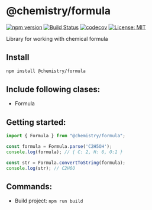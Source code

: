 # @chemistry/formula
[![npm version](https://badge.fury.io/js/%40chemistry%2Fcrystal.svg)](https://badge.fury.io/js/%40chemistry%2Fformula)
[![Build Status](https://travis-ci.com/chemistry/chem-js-lib.svg?branch=master)](https://travis-ci.org/chemistry/chem-js-lib)
[![codecov](https://codecov.io/gh/chemistry/chem-js-lib/branch/master/graph/badge.svg)](https://codecov.io/gh/chemistry/chem-js-lib)
[![License: MIT](https://img.shields.io/badge/License-MIT-yellow.svg)](https://opensource.org/licenses/MIT)

Library for working with chemical formula

## Install
```bash
npm install @chemistry/formula
```

## Include following clases:
  * Formula

## Getting started:
```javascript
import { Formula } from "@chemistry/formula";

const formula = Formula.parse('C2H5OH');
console.log(formula); // { C: 2, H: 6, O:1 }

const str = Formula.convertToString(formula);
console.log(str); // C2H6O
```

## Commands:
  * Build project: `npm run build`
